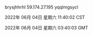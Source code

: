 brysjhhrhl 59.174.27.195 yqqlmgsycl

2022年 06月 04日 星期六 11:40:02 CST

2022年 06月 04日 星期六 03:40:03 GMT
